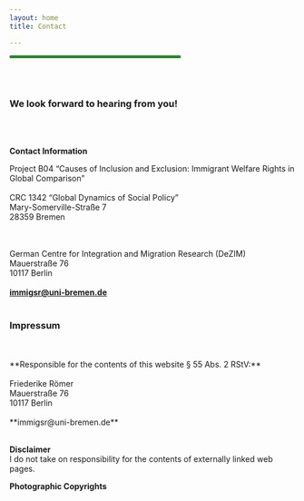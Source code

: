 ```yaml
---
layout: home
title: Contact

---
```

<hr width="60%" style="height: 5px; background-color: #228b22; border-radius: 2px;" align="center">
<br><br>
<h3> We look forward to hearing from you!</h3>
<br><br>

**Contact Information**

Project B04 “Causes of Inclusion and Exclusion: Immigrant Welfare Rights in Global Comparison”<br><br>
CRC 1342 “Global Dynamics of Social Policy”<br>
Mary-Somerville-Straße 7<br>
28359 Bremen<br>
<br><br>

German Centre for Integration and Migration Research (DeZIM)<br>
Mauerstraße 76<br>
10117 Berlin<br>
<br>
**immigsr@uni-bremen.de**
<br>
<br>
<h3 id>Impressum</h3><br><br>
**Responsible for the contents of this website § 55 Abs. 2 RStV:** <br><br>
Friederike Römer <br>
Mauerstraße 76<br>
10117 Berlin<br>
<br>
**immigsr@uni-bremen.de**
<br><br>

**Disclaimer**<br>
I do not take on responsibility for the contents of externally linked web pages.

**Photographic Copyrights**
<br><br>

